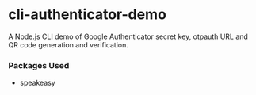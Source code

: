 # cli-authenticator-demo
A Node.js CLI demo of Google Authenticator secret key, otpauth URL and QR code generation and verification.

### Packages Used
* speakeasy 


